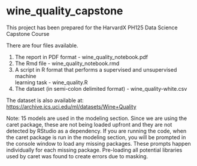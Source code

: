 # wine_quality_capstone

This project has been prepared for the HarvardX PH125 Data Science Capstone Course

There are four files available.  
  1. The report in PDF format - wine_quality_notebook.pdf  
  2. The Rmd file - wine_quality_notebook.rmd  
  3. A script in R format that performs a supervised and unsupervised machine   
  learning task - wine_quality.R  
  4. The dataset (in semi-colon delimited format) - wine_quality-white.csv  
  
The dataset is also available at: https://archive.ics.uci.edu/ml/datasets/Wine+Quality 
  
Note: 15 models are used in the modeling section. Since we are using the caret package, these are not being loaded upfront and they are not detected by RStudio as a dependency. If you are running the code, when the caret package is run in the modeling section, you will be prompted in the console window to load any missing packages. These prompts happen individually for each missing package. Pre-loading all potential libraries used by caret was found to create errors due to masking.